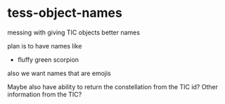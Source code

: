 # tess-object-names
messing with giving TIC objects better names

plan is to have names like
* fluffy green scorpion

also we want names that are emojis

Maybe also have ability to return the constellation from the TIC id? Other information from the TIC?
